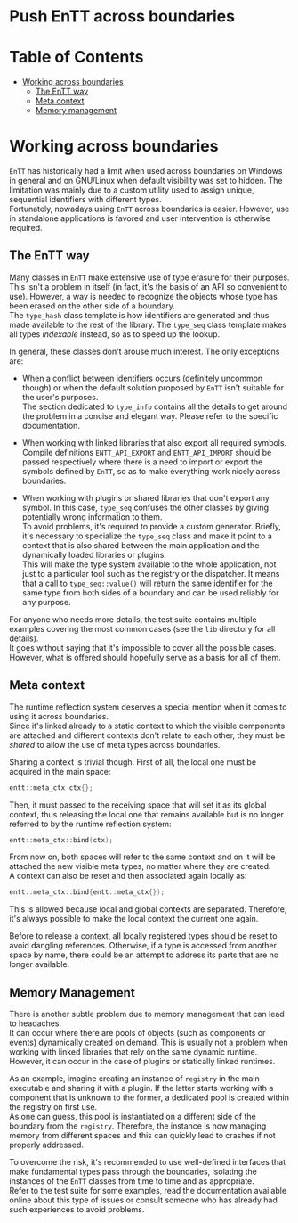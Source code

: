 # Push EnTT across boundaries

<!--
@cond TURN_OFF_DOXYGEN
-->
# Table of Contents

* [Working across boundaries](#working-across-boundaries)
  * [The EnTT way](#the-entt-way)
  * [Meta context](#meta-context)
  * [Memory management](#memory-management)
<!--
@endcond TURN_OFF_DOXYGEN
-->

# Working across boundaries

`EnTT` has historically had a limit when used across boundaries on Windows in
general and on GNU/Linux when default visibility was set to hidden. The
limitation was mainly due to a custom utility used to assign unique, sequential
identifiers with different types.<br/>
Fortunately, nowadays using `EnTT` across boundaries is easier. However, use in
standalone applications is favored and user intervention is otherwise required.

## The EnTT way

Many classes in `EnTT` make extensive use of type erasure for their purposes.
This isn't a problem in itself (in fact, it's the basis of an API so convenient
to use). However, a way is needed to recognize the objects whose type has been
erased on the other side of a boundary.<br/>
The `type_hash` class template is how identifiers are generated and thus made
available to the rest of the library. The `type_seq` class template makes all
types _indexable_ instead, so as to speed up the lookup.

In general, these classes don't arouse much interest. The only exceptions are:

* When a conflict between identifiers occurs (definitely uncommon though) or
  when the default solution proposed by `EnTT` isn't suitable for the user's
  purposes.<br/>
  The section dedicated to `type_info` contains all the details to get around
  the problem in a concise and elegant way. Please refer to the specific
  documentation.

* When working with linked libraries that also export all required symbols.<br/>
  Compile definitions `ENTT_API_EXPORT` and `ENTT_API_IMPORT` should be passed
  respectively where there is a need to import or export the symbols defined by
  `EnTT`, so as to make everything work nicely across boundaries.

* When working with plugins or shared libraries that don't export any symbol. In
  this case, `type_seq` confuses the other classes by giving potentially wrong
  information to them.<br/>
  To avoid problems, it's required to provide a custom generator. Briefly, it's
  necessary to specialize the `type_seq` class and make it point to a context
  that is also shared between the main application and the dynamically loaded
  libraries or plugins.<br/>
  This will make the type system available to the whole application, not just to
  a particular tool such as the registry or the dispatcher. It means that a call
  to `type_seq::value()` will return the same identifier for the same type from
  both sides of a boundary and can be used reliably for any purpose.

For anyone who needs more details, the test suite contains multiple examples
covering the most common cases (see the `lib` directory for all details).<br/>
It goes without saying that it's impossible to cover all the possible cases.
However, what is offered should hopefully serve as a basis for all of them.

## Meta context

The runtime reflection system deserves a special mention when it comes to using
it across boundaries.<br/>
Since it's linked already to a static context to which the visible components
are attached and different contexts don't relate to each other, they must be
_shared_ to allow the use of meta types across boundaries.

Sharing a context is trivial though. First of all, the local one must be
acquired in the main space:

```cpp
entt::meta_ctx ctx{};
```

Then, it must passed to the receiving space that will set it as its global
context, thus releasing the local one that remains available but is no longer
referred to by the runtime reflection system:

```cpp
entt::meta_ctx::bind(ctx);
```

From now on, both spaces will refer to the same context and on it will be
attached the new visible meta types, no matter where they are created.<br/>
A context can also be reset and then associated again locally as:

```cpp
entt::meta_ctx::bind{entt::meta_ctx{});
```

This is allowed because local and global contexts are separated. Therefore, it's
always possible to make the local context the current one again.

Before to release a context, all locally registered types should be reset to
avoid dangling references. Otherwise, if a type is accessed from another space
by name, there could be an attempt to address its parts that are no longer
available.

## Memory Management

There is another subtle problem due to memory management that can lead to
headaches.<br/>
It can occur where there are pools of objects (such as components or events)
dynamically created on demand. This is usually not a problem when working with
linked libraries that rely on the same dynamic runtime. However, it can occur in
the case of plugins or statically linked runtimes.

As an example, imagine creating an instance of `registry` in the main executable
and sharing it with a plugin. If the latter starts working with a component that
is unknown to the former, a dedicated pool is created within the registry on
first use.<br/>
As one can guess, this pool is instantiated on a different side of the boundary
from the `registry`. Therefore, the instance is now managing memory from
different spaces and this can quickly lead to crashes if not properly addressed.

To overcome the risk, it's recommended to use well-defined interfaces that make
fundamental types pass through the boundaries, isolating the instances of the
`EnTT` classes from time to time and as appropriate.<br/>
Refer to the test suite for some examples, read the documentation available
online about this type of issues or consult someone who has already had such
experiences to avoid problems.
